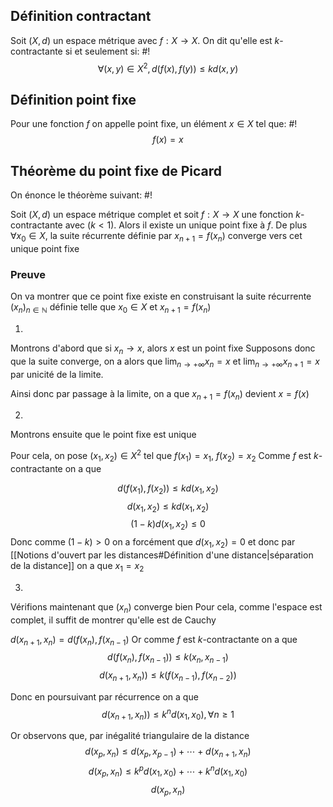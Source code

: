 ## Définition contractant
Soit $(X, d)$ un espace métrique avec $f: X \to X$. On dit qu'elle est $k$-contractante si et seulement si: #!
$$\forall (x,y) \in X^2, d(f(x), f(y)) \leq kd(x,y)$$

## Définition point fixe
Pour une fonction $f$ on appelle point fixe, un élément $x \in X$ tel que: #!
$$f(x) = x$$

## Théorème du point fixe de Picard
On énonce le théorème suivant: #!

Soit $(X,d)$ un espace métrique complet et soit $f: X \to X$ une fonction $k$-contractante avec $(k < 1)$.
Alors il existe un unique point fixe à $f$.
De plus $\forall x_0 \in X$, la suite récurrente définie par $x_{n+1} = f(x_n)$ converge vers cet unique point fixe

### Preuve

On va montrer que ce point fixe existe en construisant la suite récurrente $(x_n)_{n \in \mathbb N}$ définie telle que $x_0 \in X$ et $x_{n+1} = f(x_n)$

1)
Montrons d'abord que si $x_n \to x$, alors $x$ est un point fixe
Supposons donc que la suite converge, on a alors que
$\lim_{n \to +\infty} x_n =x$ et $\lim_{n \to +\infty} x_{n+1} =x$ par unicité de la limite.

Ainsi donc par passage à la limite, on a que $x_{n+1}= f(x_n)$ devient $x =f(x)$

2)
Montrons ensuite que le point fixe est unique

Pour cela, on pose $(x_1, x_2) \in X^2$ tel que $f(x_1)=x_1$, $f(x_2)=x_2$
Comme $f$ est $k$-contractante on a que

$$d(f(x_1), f(x_2)) \leq kd(x_1, x_2)$$
$$d(x_1, x_2) \leq kd(x_1, x_2)$$
$$(1-k)d(x_1, x_2) \leq 0$$
Donc comme $(1-k) > 0$ on a forcément que $d(x_1, x_2) = 0$ et donc par [[Notions d'ouvert par les distances#Définition d'une distance|séparation de la distance]] on a que $x_1 = x_2$

3)
Vérifions maintenant que $(x_n)$ converge bien
Pour cela, comme l'espace est complet, il suffit de montrer qu'elle est de Cauchy

$d(x_{n+1}, x_n) = d(f(x_n), f(x_{n-1})$
Or comme $f$ est $k$-contractante on a que
$$d(f(x_n), f(x_{n-1})) \leq k(x_n, x_{n-1})$$
$$d(x_{n+1}, x_n)) \leq k(f(x_{n-1}), f(x_{n-2}))$$

Donc en poursuivant par récurrence on a que
$$d(x_{n+1}, x_n)) \leq k^nd(x_1, x_0), \forall n \geq 1$$

Or observons que, par inégalité triangulaire de la distance
$$d(x_p, x_n) \leq d(x_p, x_{p-1}) + \cdots + d(x_{n+1}, x_{n})$$
$$d(x_p, x_n) \leq k^pd(x_1,x_0) + \cdots + k^nd(x_1,x_0)$$
$$d(x_p, x_n)$$